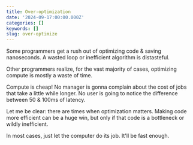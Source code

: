 ```yaml
---
title: Over-optimization
date: '2024-09-17:00:00.000Z'
categories: []
keywords: []
slug: over-optimize
---
```


Some programmers get a rush out of optimizing code & saving nanoseconds. A wasted loop or inefficient algorithm is distasteful.

Other programmers realize, for the vast majority of cases, optimizing compute is mostly a waste of time.

Compute is cheap! No manager is gonna complain about the cost of jobs that take a little while longer. No user is going to notice the difference between 50 & 100ms of latency.

Let me be clear: there are times when optimization matters. Making code more efficient can be a huge win, but only if that code is a bottleneck or wildly inefficient.

In most cases, just let the computer do its job. It'll be fast enough.
